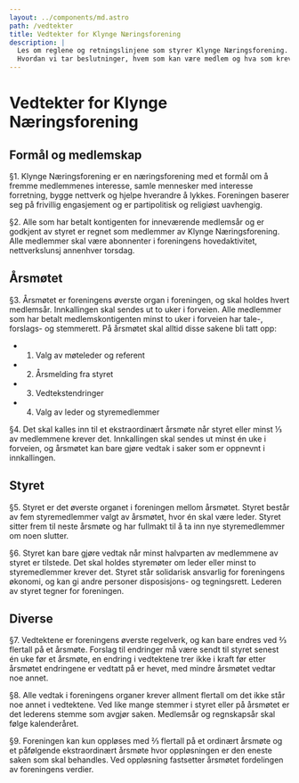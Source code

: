 ```yaml
---
layout: ../components/md.astro
path: /vedtekter
title: Vedtekter for Klynge Næringsforening
description: |
  Les om reglene og retningslinjene som styrer Klynge Næringsforening.
  Hvordan vi tar beslutninger, hvem som kan være medlem og hva som kreves av styret.
---
```


# Vedtekter for Klynge Næringsforening

## Formål og medlemskap

§1. Klynge Næringsforening er en næringsforening med et formål om å fremme
medlemmenes interesse, samle mennesker med interesse forretning, bygge nettverk
og hjelpe hverandre å lykkes. Foreningen baserer seg på frivillig engasjement og
er partipolitisk og religiøst uavhengig.

§2. Alle som har betalt kontigenten for inneværende medlemsår og er godkjent av
styret er regnet som medlemmer av Klynge Næringsforening. Alle medlemmer skal
være abonnenter i foreningens hovedaktivitet, nettverkslunsj annenhver torsdag.

## Årsmøtet

§3. Årsmøtet er foreningens øverste organ i foreningen, og skal holdes hvert
medlemsår. Innkallingen skal sendes ut to uker i forveien. Alle medlemmer som
har betalt medlemskontigenten minst to uker i forveien har tale-, forslags- og
stemmerett. På årsmøtet skal alltid disse sakene bli tatt opp:

- 1. Valg av møteleder og referent
- 2. Årsmelding fra styret
- 3. Vedtekstendringer
- 4. Valg av leder og styremedlemmer

§4. Det skal kalles inn til et ekstraordinært årsmøte når styret eller minst ⅓
av medlemmene krever det. Innkallingen skal sendes ut minst én uke i forveien,
og årsmøtet kan bare gjøre vedtak i saker som er oppnevnt i innkallingen.

## Styret

§5. Styret er det øverste organet i foreningen mellom årsmøtet. Styret består av
fem styremedlemmer valgt av årsmøtet, hvor én skal være leder. Styret sitter
frem til neste årsmøte og har fullmakt til å ta inn nye styremedlemmer om noen
slutter.

§6. Styret kan bare gjøre vedtak når minst halvparten av medlemmene av styret er
tilstede. Det skal holdes styremøter om leder eller minst to styremedlemmer
krever det. Styret står solidarisk ansvarlig for foreningens økonomi, og kan gi
andre personer disposisjons- og tegningsrett. Lederen av styret tegner for
foreningen.

## Diverse

§7. Vedtektene er foreningens øverste regelverk, og kan bare endres ved ⅔
flertall på et årsmøte. Forslag til endringer må være sendt til styret senest én
uke før et årsmøte, en endring i vedtektene trer ikke i kraft før etter årsmøtet
endringene er vedtatt på er hevet, med mindre årsmøtet vedtar noe annet.

§8. Alle vedtak i foreningens organer krever allment flertall om det ikke står
noe annet i vedtektene. Ved like mange stemmer i styret eller på årsmøtet er det
lederens stemme som avgjør saken. Medlemsår og regnskapsår skal følge
kalenderåret.

§9. Foreningen kan kun oppløses med ⅔ flertall på et ordinært årsmøte og et
påfølgende ekstraordinært årsmøte hvor oppløsningen er den eneste saken som skal
behandles. Ved oppløsning fastsetter årsmøtet fordelingen av foreningens
verdier.

